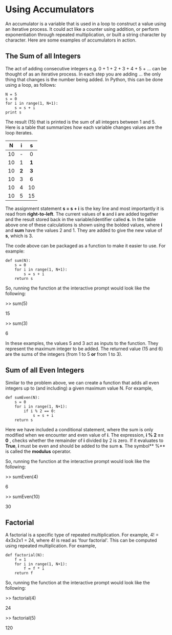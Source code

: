 # Using Accumulators

An accumulator is a variable that is used in a loop to construct a value using an iterative process.  It could act like a counter using addition, or perform exponentiation through repeated multiplication, or built a string character by character.  Here are some examples of accumulators in action.

## The Sum of all Integers

The act of adding consecutive integers e.g. 0 + 1 + 2 + 3 + 4 + 5 + ... can be thought of as an iterative process.  In each step you are adding ... the only thing that changes is the number being added.  In Python, this can be done using a loop, as follows:

```
N = 5
s = 0
for i in range(1, N+1):
    s = s + i
print s
```

The result \(15\) that is printed is the sum of all integers between 1 and 5.  Here is a table that summarizes how each variable changes values are the loop iterates.

| N | i | s |
| :---: | :---: | :---: |
| 10 | - | 0 |
| 10 | 1 | **1** |
| 10 | **2** | **3** |
| 10 | 3 | 6 |
| 10 | 4 | 10 |
| 10 | 5 | 15 |

The assignment statement **s = s + i** is the key line and most importantly it is read from **right-to-left**.  The current values of **s** and **i** are added together and the result stored back in the variable/identifier called **s**.  In the table above one of these calculations is shown using the bolded values, where **i** and **sum** have the values 2 and 1.  They are added to give the new value of **s**, which is 3.

The code above can be packaged as a function to make it easier to use.  For example:

```
def sum(N):
    s = 0
    for i in range(1, N+1):
        s = s + i
    return s
```

So, running the function at the interactive prompt would look like the following:

&gt;&gt; sum\(5\)

15

&gt;&gt; sum\(3\)

6

In these examples, the values 5 and 3 act as inputs to the function.  They represent the maximum integer to be added.  The returned value \(15 and 6\) are the sums of the integers \(from 1 to 5 **or** from 1 to 3\).

## Sum of all Even Integers

Similar to the problem above, we can create a function that adds all even integers up to \(and including\) a given maximum value N.  For example,

```
def sumEven(N):
    s = 0
    for i in range(1, N+1):
        if i % 2 == 0:
            s = s + i
    return s
```

Here we have included a conditional statement, where the sum is only modified when we encounter and even value of **i**.  The expression,  **i % 2 == 0** , checks whether the remainder of **i**  divided by 2 is zero.  If it evaluates to **True**, **i** must be even and should be added to the sum **s**.  The symbol** %** is called the **modulus** operator.

So, running the function at the interactive prompt would look like the following:

&gt;&gt; sumEven\(4\)

6

&gt;&gt; sumEven\(10\)

30

## Factorial

A factorial is a specific type of repeated multiplication.  For example, 4! = 4x3x2x1 = 24, where 4! is read as 'four factorial'.  This can be computed using repeated multiplication.  For example,

```
def factorial(N):
    f = 1
    for i in range(1, N+1):
        f = f * i
    return f
```

So, running the function at the interactive prompt would look like the following:

&gt;&gt; factorial\(4\)

24

&gt;&gt; factorial\(5\)

120

